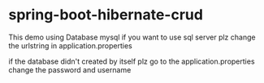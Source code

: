 # spring-boot-hibernate-crud

This demo using Database mysql if you want to use sql server plz change the urlstring in application.properties

if the database didn't created by itself
plz go to the application.properties 
change the password and username
